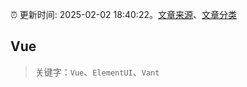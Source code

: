 :alarm_clock: 更新时间: 2025-02-02 18:40:22。[文章来源](/README.md)、[文章分类](/TAGS.md)

## Vue


> 关键字：`Vue`、`ElementUI`、`Vant`



